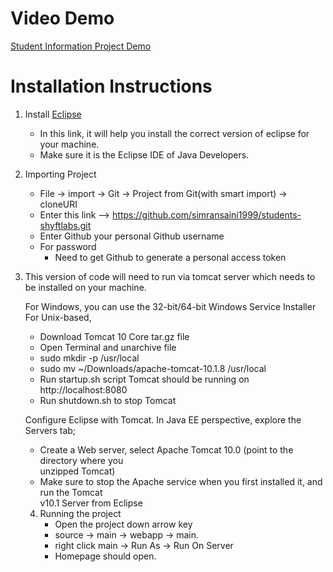 # Video Demo 
[Student Information Project Demo](https://youtu.be/QLwsmuvx7UY)
# Installation Instructions

1. Install [Eclipse](https://www.eclipse.org/downloads/packages/installer)
   - In this link, it will help you install the correct version of eclipse for your machine.
   - Make sure it is the Eclipse IDE of Java Developers. 
2. Importing Project
   - File -> import -> Git -> Project from Git(with smart import) -> cloneURI
   - Enter this link --> https://github.com/simransaini1999/students-shyftlabs.git
   - Enter Github your personal Github username
   - For password
        - Need to get Github to generate a personal access token
3. This version of code will need to run via tomcat server which needs to be installed on your machine.

   For Windows, you can use the 32-bit/64-bit Windows Service Installer</br>
   For Unix-based,</br>
      - Download Tomcat 10 Core tar.gz file</br>
      - Open Terminal and unarchive file</br>
      - sudo mkdir -p /usr/local</br>
      - sudo mv ~/Downloads/apache-tomcat-10.1.8 /usr/local</br>
      - Run startup.sh script Tomcat should be running on http://localhost:8080</br>
      - Run shutdown.sh to stop Tomcat</br>

   Configure Eclipse with Tomcat. In Java EE perspective, explore the Servers tab;</br>
      - Create a Web server, select Apache Tomcat 10.0 (point to the directory where you</br>
         unzipped Tomcat)</br>
      - Make sure to stop the Apache service when you first installed it, and run the Tomcat</br>
         v10.1 Server from Eclipse</br>
   4. Running the project
      - Open the project down arrow key
      - source -> main -> webapp -> main.
      - right click main -> Run As -> Run On Server
      - Homepage should open. 

